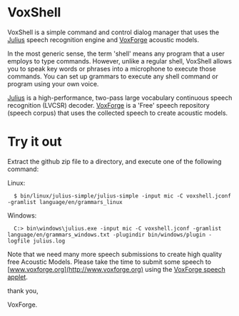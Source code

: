 # VoxShell

VoxShell is a simple command and control dialog manager that uses the [Julius](http://julius.osdn.jp/en_index.php)
speech recognition engine and [VoxForge](http://www.voxforge.org) acoustic models.

In the most generic sense, the term 'shell' means any program that a user
employs to type commands.  However, unlike a regular shell, VoxShell allows 
you to speak key words or phrases into a microphone to execute those commands. 
You can set up grammars to execute any shell command or program using your 
own voice. 

[Julius](http://julius.osdn.jp/en_index.php) is a high-performance, two-pass large vocabulary continuous speech 
recognition (LVCSR) decoder.  [VoxForge](http://www.voxforge.org) is a 'Free' speech repository (speech 
corpus) that uses the collected speech to create acoustic models.

# Try it out

Extract the github zip file to a directory, and execute one of the following 
command:

  Linux:

      $ bin/linux/julius-simple/julius-simple -input mic -C voxshell.jconf -gramlist language/en/grammars_linux

  Windows:

      C:> bin\windows\julius.exe -input mic -C voxshell.jconf -gramlist language/en/grammars_windows.txt -plugindir bin/windows/plugin -logfile julius.log  

Note that we need many more speech submissions to create high quality free Acoustic 
Models.  Please take the time to submit some speech to [www.voxforge.org](http://www.voxforge.org) using the 
[VoxForge speech applet](http://www.voxforge.org/home/read).

thank you,

VoxForge.
